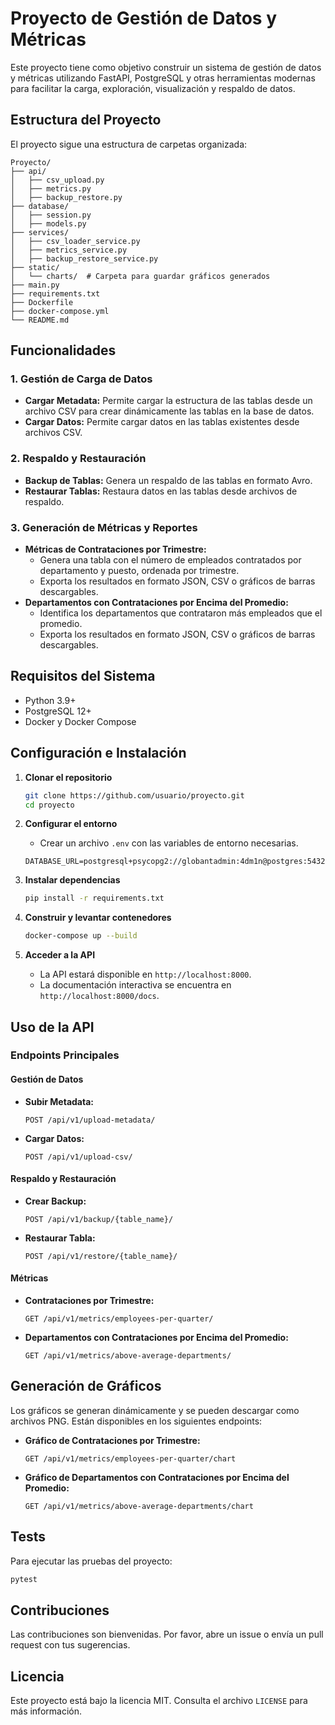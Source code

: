 # Proyecto de Gestión de Datos y Métricas

Este proyecto tiene como objetivo construir un sistema de gestión de datos y métricas utilizando FastAPI, PostgreSQL y otras herramientas modernas para facilitar la carga, exploración, visualización y respaldo de datos.

## Estructura del Proyecto

El proyecto sigue una estructura de carpetas organizada:

```
Proyecto/
├── api/
│   ├── csv_upload.py
│   ├── metrics.py
│   ├── backup_restore.py
├── database/
│   ├── session.py
│   ├── models.py
├── services/
│   ├── csv_loader_service.py
│   ├── metrics_service.py
│   ├── backup_restore_service.py
├── static/
│   └── charts/  # Carpeta para guardar gráficos generados
├── main.py
├── requirements.txt
├── Dockerfile
├── docker-compose.yml
└── README.md
```

## Funcionalidades

### 1. Gestión de Carga de Datos
- **Cargar Metadata:** Permite cargar la estructura de las tablas desde un archivo CSV para crear dinámicamente las tablas en la base de datos.
- **Cargar Datos:** Permite cargar datos en las tablas existentes desde archivos CSV.

### 2. Respaldo y Restauración
- **Backup de Tablas:** Genera un respaldo de las tablas en formato Avro.
- **Restaurar Tablas:** Restaura datos en las tablas desde archivos de respaldo.

### 3. Generación de Métricas y Reportes
- **Métricas de Contrataciones por Trimestre:**
  - Genera una tabla con el número de empleados contratados por departamento y puesto, ordenada por trimestre.
  - Exporta los resultados en formato JSON, CSV o gráficos de barras descargables.
- **Departamentos con Contrataciones por Encima del Promedio:**
  - Identifica los departamentos que contrataron más empleados que el promedio.
  - Exporta los resultados en formato JSON, CSV o gráficos de barras descargables.

## Requisitos del Sistema

- Python 3.9+
- PostgreSQL 12+
- Docker y Docker Compose

## Configuración e Instalación

1. **Clonar el repositorio**
   ```bash
   git clone https://github.com/usuario/proyecto.git
   cd proyecto
   ```

2. **Configurar el entorno**
   - Crear un archivo `.env` con las variables de entorno necesarias.
   ```env
   DATABASE_URL=postgresql+psycopg2://globantadmin:4dm1n@postgres:5432/Globant
   ```

3. **Instalar dependencias**
   ```bash
   pip install -r requirements.txt
   ```

4. **Construir y levantar contenedores**
   ```bash
   docker-compose up --build
   ```

5. **Acceder a la API**
   - La API estará disponible en `http://localhost:8000`.
   - La documentación interactiva se encuentra en `http://localhost:8000/docs`.

## Uso de la API

### Endpoints Principales

#### Gestión de Datos
- **Subir Metadata:**
  ```http
  POST /api/v1/upload-metadata/
  ```
- **Cargar Datos:**
  ```http
  POST /api/v1/upload-csv/
  ```

#### Respaldo y Restauración
- **Crear Backup:**
  ```http
  POST /api/v1/backup/{table_name}/
  ```
- **Restaurar Tabla:**
  ```http
  POST /api/v1/restore/{table_name}/
  ```

#### Métricas
- **Contrataciones por Trimestre:**
  ```http
  GET /api/v1/metrics/employees-per-quarter/
  ```
- **Departamentos con Contrataciones por Encima del Promedio:**
  ```http
  GET /api/v1/metrics/above-average-departments/
  ```

## Generación de Gráficos

Los gráficos se generan dinámicamente y se pueden descargar como archivos PNG. Están disponibles en los siguientes endpoints:

- **Gráfico de Contrataciones por Trimestre:**
  ```http
  GET /api/v1/metrics/employees-per-quarter/chart
  ```
- **Gráfico de Departamentos con Contrataciones por Encima del Promedio:**
  ```http
  GET /api/v1/metrics/above-average-departments/chart
  ```

## Tests

Para ejecutar las pruebas del proyecto:
```bash
pytest
```

## Contribuciones

Las contribuciones son bienvenidas. Por favor, abre un issue o envía un pull request con tus sugerencias.

## Licencia

Este proyecto está bajo la licencia MIT. Consulta el archivo `LICENSE` para más información.

